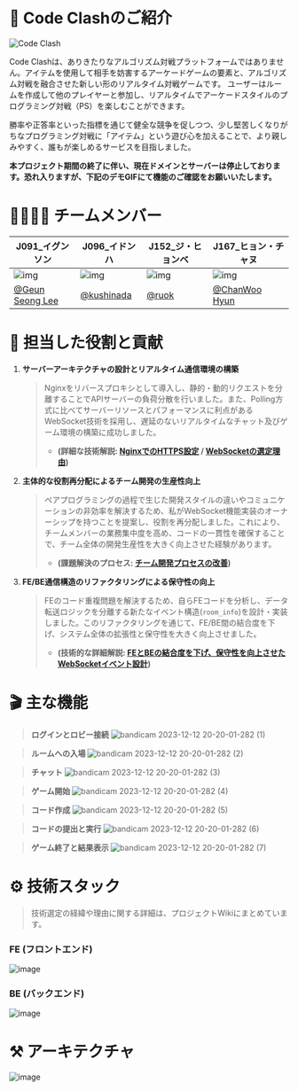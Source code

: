 # 🔎 Code Clashのご紹介

![Code Clash](https://user-images.githubusercontent.com/43944581/281335955-aa2882f9-c134-40a3-b506-b7ab42815543.png)

Code Clashは、ありきたりなアルゴリズム対戦プラットフォームではありません。アイテムを使用して相手を妨害するアーケードゲームの要素と、アルゴリズム対戦を融合させた新しい形のリアルタイム対戦ゲームです。
ユーザーはルームを作成して他のプレイヤーと参加し、リアルタイムでアーケードスタイルのプログラミング対戦（PS）を楽しむことができます。

勝率や正答率といった指標を通じて健全な競争を促しつつ、少し堅苦しくなりがちなプログラミング対戦に「アイテム」という遊び心を加えることで、より親しみやすく、誰もが楽しめるサービスを目指しました。

**本プロジェクト期間の終了に伴い、現在ドメインとサーバーは停止しております。恐れ入りますが、下記のデモGIFにて機能のご確認をお願いいたします。**

# 👨‍👩‍👧‍👦 チームメンバー

| J091\_イグンソン                                                    | J096\_イドンハ                                                  | J152\_ジ・ヒョンベ                                             | J167\_ヒョン・チャヌ                                           |
| ------------------------------------------------------------------- | --------------------------------------------------------------- | -------------------------------------------------------------- | ------------------------------------------------------------ |
| ![img](https://avatars.githubusercontent.com/u/79559361?v=4)         | ![img](https://avatars.githubusercontent.com/u/111179843?v=4)   | ![img](https://avatars.githubusercontent.com/u/43944581?v=4)    | ![img](https://avatars.githubusercontent.com/u/77053595?v=4)  |
| [@Geun Seong Lee](https://github.com/LEEGURTS)                      | [@kushinada](https://github.com/kushinada2077)                  | [@ruok](https://github.com/ruokic)                             | [@ChanWoo Hyun](https://github.com/h9661)                    |

# 🚀 担当した役割と貢献

1.  **サーバーアーキテクチャの設計とリアルタイム通信環境の構築**
    > Nginxをリバースプロキシとして導入し、静的・動的リクエストを分離することでAPIサーバーの負荷分散を行いました。また、Polling方式に比べてサーバーリソースとパフォーマンスに利点があるWebSocket技術を採用し、遅延のないリアルタイムなチャット及びゲーム環境の構築に成功しました。
    > * **(詳細な技術解説: [NginxでのHTTPS設定](https://github.com/kushinada2077/NAVER-boostcamp-8-portfolio/wiki/Nginx%E3%81%A7%E3%81%AEHTTPS%E8%A8%AD%E5%AE%9A) / [WebSocketの選定理由](https://github.com/kushinada2077/NAVER-boostcamp-8-portfolio/wiki/%E3%83%AA%E3%82%A2%E3%83%AB%E3%82%BF%E3%82%A4%E3%83%A0%E9%80%9A%E4%BF%A1%E6%8A%80%E8%A1%93%E3%81%AE%E6%AF%94%E8%BC%83%E3%81%A8WebSocket%E3%81%AE%E9%81%B8%E5%AE%9A%E7%90%86%E7%94%B1))**

2.  **主体的な役割再分配によるチーム開発の生産性向上**
    > ペアプログラミングの過程で生じた開発スタイルの違いやコミュニケーションの非効率を解決するため、私がWebSocket機能実装のオーナーシップを持つことを提案し、役割を再分配しました。これにより、チームメンバーの業務集中度を高め、コードの一貫性を確保することで、チーム全体の開発生産性を大きく向上させた経験があります。
    > * **(課題解決のプロセス: [チーム開発プロセスの改善](https://github.com/kushinada2077/NAVER-boostcamp-8-portfolio/wiki/%E3%83%81%E3%83%BC%E3%83%A0%E9%96%8B%E7%99%BA%E3%83%97%E3%83%AD%E3%82%BB%E3%82%B9%E3%81%AE%E6%94%B9%E5%96%84%E3%81%A8WebSocket%E5%AE%9F%E8%A3%85%E3%81%AE%E3%83%AA%E3%83%95%E3%82%A1%E3%82%AF%E3%82%BF%E3%83%AA%E3%83%B3%E3%82%B0))**

3.  **FE/BE通信構造のリファクタリングによる保守性の向上**
    > FEのコード重複問題を解決するため、自らFEコードを分析し、データ転送ロジックを分離する新たなイベント構造(`room_info`)を設計・実装しました。このリファクタリングを通じて、FE/BE間の結合度を下げ、システム全体の拡張性と保守性を大きく向上させました。
    > * **(技術的な詳細解説: [FEとBEの結合度を下げ、保守性を向上させたWebSocketイベント設計](https://github.com/kushinada2077/NAVER-boostcamp-8-portfolio/wiki/FE%E3%81%A8BE%E3%81%AE%E7%B5%90%E5%90%88%E5%BA%A6%E3%82%92%E4%B8%8B%E3%81%92%E3%80%81%E4%BF%9D%E5%AE%88%E6%80%A7%E3%82%92%E5%90%91%E4%B8%8A%E3%81%95%E3%81%9B%E3%81%9FWebSocket%E3%82%A4%E3%83%99%E3%83%B3%E3%83%88%E8%A8%AD%E8%A8%88))**

# 🎬 主な機能

> **ログインとロビー接続**
> ![bandicam 2023-12-12 20-20-01-282 (1)](https://github.com/boostcampwm2023/web06-CodeClash/assets/77053595/c5b430d1-a375-4760-a38f-8f10586003d5)

> **ルームへの入場**
> ![bandicam 2023-12-12 20-20-01-282 (2)](https://github.com/boostcampwm2023/web06-CodeClash/assets/77053595/4e3145a6-c656-4fd6-be80-82c201c348cd)

> **チャット**
> ![bandicam 2023-12-12 20-20-01-282 (3)](https://github.com/boostcampwm2023/web06-CodeClash/assets/77053595/ce30dc2c-2f23-4238-b61e-039fb8cc1c18)

> **ゲーム開始**
> ![bandicam 2023-12-12 20-20-01-282 (4)](https://github.com/boostcampwm2023/web06-CodeClash/assets/77053595/8a6db8fc-5733-447b-b9c6-44bcd87a102e)

> **コード作成**
> ![bandicam 2023-12-12 20-20-01-282 (5)](https://github.com/boostcampwm2023/web06-CodeClash/assets/77053595/dd791286-964c-4647-84a2-79e39f57f2eb)

> **コードの提出と実行**
> ![bandicam 2023-12-12 20-20-01-282 (6)](https://github.com/boostcampwm2023/web06-CodeClash/assets/77053595/bf5b1d33-32a6-4a08-b3ba-2f4ca1ecc68a)

> **ゲーム終了と結果表示**
> ![bandicam 2023-12-12 20-20-01-282 (7)](https://github.com/boostcampwm2023/web06-CodeClash/assets/77053595/abccb269-8b4f-4d9f-bfab-c0dfcf14653c)

# ⚙️ 技術スタック

> 技術選定の経緯や理由に関する詳細は、プロジェクトWikiにまとめています。

### **FE (フロントエンド)**

![image](https://github.com/boostcampwm2023/web06-CodeClash/assets/77053595/8690cd01-24cf-48cb-a5df-22a3d00d6c71)

### **BE (バックエンド)**

![image](https://github.com/boostcampwm2023/web06-CodeClash/assets/77053595/c3f9cf7a-4b00-4eaa-8827-1d3d5d054576)

# ⚒️ アーキテクチャ

![image](https://github.com/boostcampwm2023/web06-CodeClash/assets/77053595/349024e7-af56-4741-a015-03a441bbe8f5)
